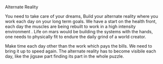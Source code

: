 Alternate Reality 

You need to take care of your dreams, 
Build your alternate reality where you work each day on your long term goals. 
We have a start on the health front, each day the muscles are being rebuilt to work in a high intensity environment . Life on mars would be building the systems with the hands, one needs to physically fit to endure the daily grind of a world creator. 

Make time each day other than the work which pays the bills. We need to bring it up to speed again. The alternate reality has to become visibile each day, like the jigsaw part finding its part in the whole puzzle.